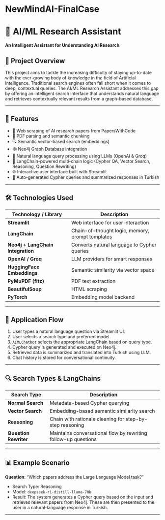 # NewMindAI-FinalCase

# 🤖 AI/ML Research Assistant

**An Intelligent Assistant for Understanding AI Research**

## 📌 Project Overview

This project aims to tackle the increasing difficulty of staying up-to-date with the ever-growing body of knowledge in the field of Artificial Intelligence. Traditional search engines often fall short when it comes to deep, contextual queries. The AI/ML Research Assistant addresses this gap by offering an intelligent search interface that understands natural language and retrieves contextually relevant results from a graph-based database.

---

## 🚀 Features

- 📄 Web scraping of AI research papers from PapersWithCode
- 📘 PDF parsing and semantic chunking
- 🔍 Semantic vector-based search (embeddings)
- 🕸️ Neo4j Graph Database integration
- 💬 Natural language query processing using LLMs (OpenAI & Groq)
- 🔗 LangChain-powered multi-chain logic (Cypher QA, Vector Search, Reasoning, Question Rewriting)
- 🌐 Interactive user interface built with Streamlit
- 🧪 Auto-generated Cypher queries and summarized responses in Turkish

---

## 🛠️ Technologies Used

| Technology / Library | Description |
|----------------------|-------------|
| **Streamlit** | Web interface for user interaction |
| **LangChain** | Chain-of-thought logic, memory, prompt templates |
| **Neo4j + LangChain Integration** | Converts natural language to Cypher queries |
| **OpenAI / Groq** | LLM providers for smart responses |
| **HuggingFace Embeddings** | Semantic similarity via vector space |
| **PyMuPDF (fitz)** | PDF text extraction |
| **BeautifulSoup** | HTML scraping |
| **PyTorch** | Embedding model backend |

---

## 🧩 Application Flow

1. User types a natural language question via Streamlit UI.
2. User selects a search type and preferred model.
3. `AIMLChatbot` selects the appropriate LangChain based on query type.
4. Cypher query is generated and executed on Neo4j.
5. Retrieved data is summarized and translated into Turkish using LLM.
6. Chat history is stored for conversational continuity.

---

## 🔍 Search Types & LangChains

| Search Type        | Description |
|--------------------|-------------|
| **Normal Search**  | Metadata-based Cypher querying |
| **Vector Search**  | Embedding-based semantic similarity search |
| **Reasoning**      | Chain with rationale cleaning for step-by-step reasoning |
| **Question Rewriter** | Maintains conversational flow by rewriting follow-up questions |

---

## 📊 Example Scenario

**Question:** “Which papers address the Large Language Model task?”

- Search Type: Reasoning
- Model: `deepseek-r1-distill-llama-70b`
- Result: The system generates a Cypher query based on the input and retrieves relevant papers from Neo4j. These are then presented to the user in a natural-language response in Turkish.
---
